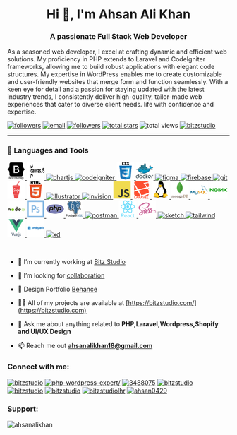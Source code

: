 

<h1 align="center">Hi 👋, I'm Ahsan Ali Khan</h1>
<h3 align="center">A passionate Full Stack Web Developer</h3>

As a seasoned web developer, I excel at crafting dynamic and efficient web solutions. My proficiency in PHP extends to Laravel and CodeIgniter frameworks, allowing me to build robust applications with elegant code structures. My expertise in WordPress enables me to create customizable and user-friendly websites that merge form and function seamlessly. With a keen eye for detail and a passion for staying updated with the latest industry trends, I consistently deliver high-quality, tailor-made web experiences that cater to diverse client needs. life with confidence and expertise.


 <p align="left">
     
<a href="https://www.linkedin.com/in/php-wordpress-expert">
         <img alt="followers" title="Contact Me" src="https://custom-icon-badges.demolab.com/badge/ahsanalikhan18@gmail.com?style=for-the-badge&logo=mention&logoColor=white"/></a>
         <a href="https://custom-icon-badges.demolab.com/badge/ahsanalikhan18@gmail.com?style=for-the-badge&amp;logo=mention&amp;logoColor=white" rel="nofollow"><img src="" alt="email" data-canonical-src="https://custom-icon-badges.demolab.com/badge/ahsanalikhan18@gmail.com?style=for-the-badge&amp;logo=mention&amp;logoColor=white" style="max-width: 100%;"></a>
      <a href="https://github.com/AhsanAliKhan?tab=followers">
         <img alt="followers" title="Follow me on Github" src="https://custom-icon-badges.demolab.com/github/followers/AhsanAliKhan?color=4078c0&labelColor=4078c0&style=for-the-badge&logo=person-add&label=Follow&logoColor=white"/></a>
      <a href="https://github.com/AhsanAliKhan?tab=repositories&sort=stargazers">
         <img alt="total stars" title="Total stars on GitHub" src="https://custom-icon-badges.demolab.com/github/stars/AhsanAliKhan?color=55960c&style=for-the-badge&labelColor=488207&logo=star"/></a>
              <img alt="total views" title="Total views on GitHub" src="https://komarev.com/ghpvc/?username=ahsanalikhan&label=Profile%20views&color=0e75b6&style=for-the-badge&labelColor=488207&logo=star"  />
              <a href="https://twitter.com/bitzstudio" target="blank"><img src="https://img.shields.io/twitter/follow/bitzstudio?logo=twitter&style=for-the-badge" alt="bitzstudio" /></a>
   </p>

---

### 🧰 Languages and Tools

<p align="left"> <a href="https://getbootstrap.com" target="_blank" rel="noreferrer"> <img src="https://raw.githubusercontent.com/devicons/devicon/master/icons/bootstrap/bootstrap-plain-wordmark.svg" alt="bootstrap" width="40" height="40"/> </a> <a href="https://canvasjs.com" target="_blank" rel="noreferrer"> <img src="https://raw.githubusercontent.com/Hardik0307/Hardik0307/master/assets/canvasjs-charts.svg" alt="canvasjs" width="40" height="40"/> </a> <a href="https://www.chartjs.org" target="_blank" rel="noreferrer"> <img src="https://www.chartjs.org/media/logo-title.svg" alt="chartjs" width="40" height="40"/> </a> <a href="https://codeigniter.com" target="_blank" rel="noreferrer"> <img src="https://cdn.worldvectorlogo.com/logos/codeigniter.svg" alt="codeigniter" width="40" height="40"/> </a> <a href="https://www.w3schools.com/css/" target="_blank" rel="noreferrer"> <img src="https://raw.githubusercontent.com/devicons/devicon/master/icons/css3/css3-original-wordmark.svg" alt="css3" width="40" height="40"/> </a> <a href="https://www.docker.com/" target="_blank" rel="noreferrer"> <img src="https://raw.githubusercontent.com/devicons/devicon/master/icons/docker/docker-original-wordmark.svg" alt="docker" width="40" height="40"/> </a> <a href="https://www.figma.com/" target="_blank" rel="noreferrer"> <img src="https://www.vectorlogo.zone/logos/figma/figma-icon.svg" alt="figma" width="40" height="40"/> </a> <a href="https://firebase.google.com/" target="_blank" rel="noreferrer"> <img src="https://www.vectorlogo.zone/logos/firebase/firebase-icon.svg" alt="firebase" width="40" height="40"/> </a> <a href="https://git-scm.com/" target="_blank" rel="noreferrer"> <img src="https://www.vectorlogo.zone/logos/git-scm/git-scm-icon.svg" alt="git" width="40" height="40"/> </a> <a href="https://gulpjs.com" target="_blank" rel="noreferrer"> <img src="https://raw.githubusercontent.com/devicons/devicon/master/icons/gulp/gulp-plain.svg" alt="gulp" width="40" height="40"/> </a> <a href="https://www.w3.org/html/" target="_blank" rel="noreferrer"> <img src="https://raw.githubusercontent.com/devicons/devicon/master/icons/html5/html5-original-wordmark.svg" alt="html5" width="40" height="40"/> </a> <a href="https://www.adobe.com/in/products/illustrator.html" target="_blank" rel="noreferrer"> <img src="https://www.vectorlogo.zone/logos/adobe_illustrator/adobe_illustrator-icon.svg" alt="illustrator" width="40" height="40"/> </a> <a href="https://www.invisionapp.com/" target="_blank" rel="noreferrer"> <img src="https://www.vectorlogo.zone/logos/invisionapp/invisionapp-icon.svg" alt="invision" width="40" height="40"/> </a> <a href="https://developer.mozilla.org/en-US/docs/Web/JavaScript" target="_blank" rel="noreferrer"> <img src="https://raw.githubusercontent.com/devicons/devicon/master/icons/javascript/javascript-original.svg" alt="javascript" width="40" height="40"/> </a> <a href="https://laravel.com/" target="_blank" rel="noreferrer"> <img src="https://raw.githubusercontent.com/devicons/devicon/master/icons/laravel/laravel-plain-wordmark.svg" alt="laravel" width="40" height="40"/> </a> <a href="https://www.linux.org/" target="_blank" rel="noreferrer"> <img src="https://raw.githubusercontent.com/devicons/devicon/master/icons/linux/linux-original.svg" alt="linux" width="40" height="40"/> </a> <a href="https://www.mongodb.com/" target="_blank" rel="noreferrer"> <img src="https://raw.githubusercontent.com/devicons/devicon/master/icons/mongodb/mongodb-original-wordmark.svg" alt="mongodb" width="40" height="40"/> </a> <a href="https://www.mysql.com/" target="_blank" rel="noreferrer"> <img src="https://raw.githubusercontent.com/devicons/devicon/master/icons/mysql/mysql-original-wordmark.svg" alt="mysql" width="40" height="40"/> </a> <a href="https://www.nginx.com" target="_blank" rel="noreferrer"> <img src="https://raw.githubusercontent.com/devicons/devicon/master/icons/nginx/nginx-original.svg" alt="nginx" width="40" height="40"/> </a> <a href="https://nodejs.org" target="_blank" rel="noreferrer"> <img src="https://raw.githubusercontent.com/devicons/devicon/master/icons/nodejs/nodejs-original-wordmark.svg" alt="nodejs" width="40" height="40"/> </a> <a href="https://www.photoshop.com/en" target="_blank" rel="noreferrer"> <img src="https://raw.githubusercontent.com/devicons/devicon/master/icons/photoshop/photoshop-line.svg" alt="photoshop" width="40" height="40"/> </a> <a href="https://www.php.net" target="_blank" rel="noreferrer"> <img src="https://raw.githubusercontent.com/devicons/devicon/master/icons/php/php-original.svg" alt="php" width="40" height="40"/> </a> <a href="https://www.postgresql.org" target="_blank" rel="noreferrer"> <img src="https://raw.githubusercontent.com/devicons/devicon/master/icons/postgresql/postgresql-original-wordmark.svg" alt="postgresql" width="40" height="40"/> </a> <a href="https://postman.com" target="_blank" rel="noreferrer"> <img src="https://www.vectorlogo.zone/logos/getpostman/getpostman-icon.svg" alt="postman" width="40" height="40"/> </a> <a href="https://reactjs.org/" target="_blank" rel="noreferrer"> <img src="https://raw.githubusercontent.com/devicons/devicon/master/icons/react/react-original-wordmark.svg" alt="react" width="40" height="40"/> </a> <a href="https://sass-lang.com" target="_blank" rel="noreferrer"> <img src="https://raw.githubusercontent.com/devicons/devicon/master/icons/sass/sass-original.svg" alt="sass" width="40" height="40"/> </a> <a href="https://www.sketch.com/" target="_blank" rel="noreferrer"> <img src="https://www.vectorlogo.zone/logos/sketchapp/sketchapp-icon.svg" alt="sketch" width="40" height="40"/> </a> <a href="https://tailwindcss.com/" target="_blank" rel="noreferrer"> <img src="https://www.vectorlogo.zone/logos/tailwindcss/tailwindcss-icon.svg" alt="tailwind" width="40" height="40"/> </a> <a href="https://vuejs.org/" target="_blank" rel="noreferrer"> <img src="https://raw.githubusercontent.com/devicons/devicon/master/icons/vuejs/vuejs-original-wordmark.svg" alt="vuejs" width="40" height="40"/> </a> <a href="https://webpack.js.org" target="_blank" rel="noreferrer"> <img src="https://raw.githubusercontent.com/devicons/devicon/d00d0969292a6569d45b06d3f350f463a0107b0d/icons/webpack/webpack-original-wordmark.svg" alt="webpack" width="40" height="40"/> </a> <a href="https://www.adobe.com/products/xd.html" target="_blank" rel="noreferrer"> <img src="https://cdn.worldvectorlogo.com/logos/adobe-xd.svg" alt="xd" width="40" height="40"/> </a> </p>
<br />

- 🔭 I’m currently working at [Bitz Studio](https://bitzstudio.com/)

- 🤝 I’m looking for [collaboration](https://bitzstudio.com/)

- 📝 Design Portfolio [Behance](https://www.behance.net/bitzstudiolhr)

- 👨‍💻 All of my projects are available at [https://bitzstudio.com/](https://bitzstudio.com)

- 💬 Ask me about anything related to **PHP,Laravel,Wordpress,Shopify and UI/UX Design**

- 📫 Reach me out **ahsanalikhan18@gmail.com**




<h3 align="left">Connect with me:</h3>
<p align="left">
<a href="https://twitter.com/bitzstudio" target="blank"><img align="center" src="https://raw.githubusercontent.com/rahuldkjain/github-profile-readme-generator/master/src/images/icons/Social/twitter.svg" alt="bitzstudio" height="30" width="40" /></a>
<a href="https://linkedin.com/in/php-wordpress-expert/" target="blank"><img align="center" src="https://raw.githubusercontent.com/rahuldkjain/github-profile-readme-generator/master/src/images/icons/Social/linked-in-alt.svg" alt="php-wordpress-expert/" height="30" width="40" /></a>
<a href="https://stackoverflow.com/users/3488075" target="blank"><img align="center" src="https://raw.githubusercontent.com/rahuldkjain/github-profile-readme-generator/master/src/images/icons/Social/stack-overflow.svg" alt="3488075" height="30" width="40" /></a>
<a href="https://fb.com/bitzstudio" target="blank"><img align="center" src="https://raw.githubusercontent.com/rahuldkjain/github-profile-readme-generator/master/src/images/icons/Social/facebook.svg" alt="bitzstudio" height="30" width="40" /></a>
<a href="https://instagram.com/bitzstudio" target="blank"><img align="center" src="https://raw.githubusercontent.com/rahuldkjain/github-profile-readme-generator/master/src/images/icons/Social/instagram.svg" alt="bitzstudio" height="30" width="40" /></a>
<a href="https://dribbble.com/bitzstudio" target="blank"><img align="center" src="https://raw.githubusercontent.com/rahuldkjain/github-profile-readme-generator/master/src/images/icons/Social/dribbble.svg" alt="bitzstudio" height="30" width="40" /></a>
<a href="https://www.behance.net/bitzstudiolhr" target="blank"><img align="center" src="https://raw.githubusercontent.com/rahuldkjain/github-profile-readme-generator/master/src/images/icons/Social/behance.svg" alt="bitzstudiolhr" height="30" width="40" /></a>
<a href="https://discord.gg/ahsan0429" target="blank"><img align="center" src="https://raw.githubusercontent.com/rahuldkjain/github-profile-readme-generator/master/src/images/icons/Social/discord.svg" alt="ahsan0429" height="30" width="40" /></a>
</p>

<h3 align="left">Support:</h3>
<p><a href="https://www.buymeacoffee.com/ahsanalikhan"> <img align="left" src="https://cdn.buymeacoffee.com/buttons/v2/default-yellow.png" height="50" width="210" alt="ahsanalikhan" /></a></p><br><br>

